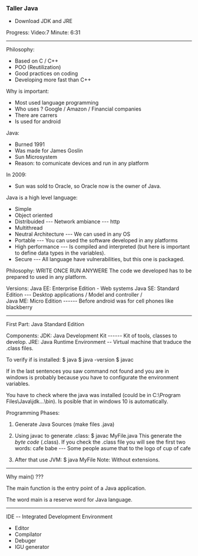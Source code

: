 ### Taller Java

- Download JDK and JRE


Progress: Video:7 Minute: 6:31

-----
Philosophy:
- Based on C / C++
- POO (Reutilization)
- Good practices on coding
- Developing more fast than C++

Why is important:
- Most used language programming
- Who uses ?
    Google / Amazon / Financial companies
- There are carrers
- Is used for android

Java:
- Burned 1991 
- Was made for James Goslin
- Sun Microsystem
- Reason: to comunicate devices and run in any platform

In 2009:
- Sun was sold to Oracle, so Oracle now is the owner of Java.

Java is a high level language:
- Simple
- Object oriented
- Distribuided --- Network ambiance --- http
- Multithread
- Neutral Architecture --- We can used in any OS
- Portable --- You can used the software developed in any platforms
- High performance --- Is compiled and interpreted (but here is important to define data types in the variables).
- Secure --- All language have vulnerabilities, but this one is packaged.

Philosophy: WRITE ONCE RUN ANYWERE
The code we developed has to be prepared to used in any platform.

Versions:
Java EE: Enterprise Edition - Web systems
Java SE: Standard Edition --- Desktop applications / Model and controller /  
Java ME: Micro Edition ------ Before android was for cell phones like blackberry

----

First Part: Java Standard Edition

Components:
JDK: Java Development Kit ------ Kit of tools, classes to develop.
JRE: Java Runtime Environment -- Virtual machine that traduce the .class files.

To verify if is installed:
$ java
$ java -version
$ javac

If in the last sentences you saw command not found and you are in windows
is probably because you have to configurate the environment variables.

You have to check where the java was installed 
(could be in C:\Program Files\Java\jdk...\bin). Is posible that in windows 10 is automatically.

Programming Phases:
1. Generate Java Sources (make files .java)

2. Using javac to generate .class:
    $ javac MyFile.java
   This generate the *byte code* (.class).
   If you check the .class file you will see the first two words:
   cafe babe --- Some people asume that to the logo of cup of cafe
    
3. After that use JVM:
    $ java MyFile
   Note: Without extensions.

----

Why main() ???

The main function is the entry point of a Java application.

The word main is a reserve word for Java language.

----

IDE -- Integrated Development Environment

- Editor
- Compilator
- Debuger
- IGU generator













